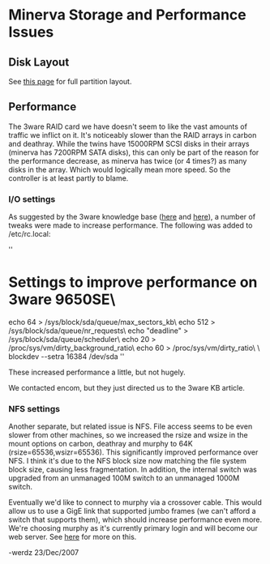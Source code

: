 # Minerva Storage and Performance Issues

## Disk Layout

See [this page](minerva) for full partition layout.

## Performance

The 3ware RAID card we have doesn't seem to like the vast amounts of traffic we inflict on it. It's noticeably slower than the RAID arrays in carbon and deathray. While the twins have 15000RPM SCSI disks in their arrays (minerva has 7200RPM SATA disks), this can only be part of the reason for the performance decrease, as minerva has twice (or 4 times?) as many disks in the array. Which would logically mean more speed. So the controller is at least partly to blame.

### I/O settings

As suggested by the 3ware knowledge base ([here](http://www.3ware.de/KB/article.aspx@id=10036) and [here](http://www.3ware.de/KB/article.aspx@id=11050)), a number of tweaks were made to increase performance. The following was added to /etc/rc.local:

''
# Settings to improve performance on 3ware 9650SE\\

echo 64 > /sys/block/sda/queue/max_sectors_kb\\
echo 512 > /sys/block/sda/queue/nr_requests\\
echo "deadline" > /sys/block/sda/queue/scheduler\\
echo 20 > /proc/sys/vm/dirty_background_ratio\\
echo 60 > /proc/sys/vm/dirty_ratio\\
\\
blockdev --setra 16384 /dev/sda
''

These increased performance a little, but not hugely. 

We contacted encom, but they just directed us to the 3ware KB article.

### NFS settings

Another separate, but related issue is NFS. File access seems to be even slower from other machines, so we increased the rsize and wsize in the mount options on carbon, deathray and murphy to 64K (rsize=65536,wsizr=65536). This significantly improved performance over NFS. I think it's due to the NFS block size now matching the file system block size, causing less fragmentation. In addition, the internal switch was upgraded from an unmanaged 100M switch to an unmanaged 1000M switch.

Eventually we'd like to connect to murphy via a crossover cable. This would allow us to use a GigE link that supported jumbo frames (we can't afford a switch that supports them), which should increase performance even more. We're choosing murphy as it's currently primary login and will become our web server. See [here](minerva) for more on this.

-werdz
23/Dec/2007
